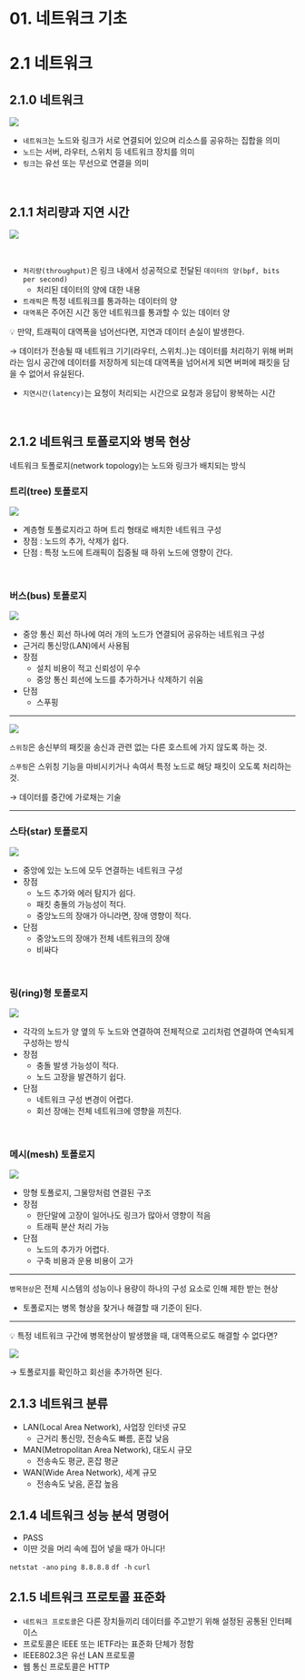 # 01. 네트워크 기초

# 2.1 네트워크

## 2.1.0 네트워크

![](C:\Users\ganjisriver\AppData\Roaming\marktext\images\2023-11-16-17-45-22-image.png)

- `네트워크`는 노드와 링크가 서로 연결되어 있으며 리소스를 공유하는 집합을 의미
- `노드`는 서버, 라우터, 스위치 등 네트워크 장치를 의미
- `링크`는 유선 또는 무선으로 연결을 의미

<br>

## 2.1.1 처리량과 지연 시간

![](C:\Users\ganjisriver\AppData\Roaming\marktext\images\2023-11-16-17-45-52-image.png)

<br>

- `처리량(throughput)`은 링크 내에서 성공적으로 전달된 `데이터의 양(bpf, bits per second)`
  - 처리된 데이터의 양에 대한 내용
- `트래픽`은 특정 네트워크를 통과하는 데이터의 양
- `대역폭`은 주어진 시간 동안 네트워크를 통과할 수 있는 데이터 양

<aside>
💡 만약, 트래픽이 대역폭을 넘어선다면, 지연과 데이터 손실이 발생한다.

→ 데이터가 전송될 때 네트워크 기기(라우터, 스위치..)는 데이터를 처리하기 위해 버퍼라는 임시 공간에 데이터를 저장하게 되는데 대역폭을 넘어서게 되면 버퍼에 패킷을 담을 수 없어서 유실된다.

</aside>

- `지연시간(latency)`는 요청이 처리되는 시간으로 요청과 응답이 왕복하는 시간

<br>

## 2.1.2 네트워크 토폴로지와 병목 현상

네트워크 토폴로지(network topology)는 노드와 링크가 배치되는 방식

### 트리(tree) 토폴로지

![](C:\Users\ganjisriver\AppData\Roaming\marktext\images\2023-11-16-17-47-16-image.png)

- 계층형 토폴로지라고 하며 트리 형태로 배치한 네트워크 구성
- 장점 : 노드의 추가, 삭제가 쉽다.
- 단점 : 특정 노드에 트래픽이 집중될 때 하위 노드에 영향이 간다.

<br>

### 버스(bus) 토폴로지

![](C:\Users\ganjisriver\AppData\Roaming\marktext\images\2023-11-16-17-47-33-image.png)

- 중앙 통신 회선 하나에 여러 개의 노드가 연결되어 공유하는 네트워크 구성
- 근거리 통신망(LAN)에서 사용됨
- 장점
  - 설치 비용이 적고 신뢰성이 우수
  - 중앙 통신 회선에 노드를 추가하거나 삭제하기 쉬움
- 단점
  - 스푸핑

---

![](C:\Users\ganjisriver\AppData\Roaming\marktext\images\2023-11-16-17-48-12-image.png)

`스위칭`은 송신부의 패킷을 송신과 관련 없는 다른 호스트에 가지 않도록 하는 것.

`스푸핑`은 스위칭 기능을 마비시키거나 속여서 특정 노드로 해당 패킷이 오도록 처리하는 것.

→ 데이터를 중간에 가로채는 기술

---

### 스타(star) 토폴로지

![](C:\Users\ganjisriver\AppData\Roaming\marktext\images\2023-11-16-17-48-22-image.png)

- 중앙에 있는 노드에 모두 연결하는 네트워크 구성
- 장점
  - 노드 추가와 에러 탐지가 쉽다.
  - 패킷 충돌의 가능성이 적다.
  - 중앙노드의 장애가 아니라면, 장애 영향이 적다.
- 단점
  - 중앙노드의 장애가 전체 네트워크의 장애
  - 비싸다

<br>

### 링(ring)형 토폴로지

![](C:\Users\ganjisriver\AppData\Roaming\marktext\images\2023-11-16-17-48-36-image.png)



- 각각의 노드가 양 옆의 두 노드와 연결하여 전체적으로 고리처럼 연결하여 연속되게 구성하는 방식
- 장점
  - 충돌 발생 가능성이 적다.
  - 노드 고장을 발견하기 쉽다.
- 단점
  - 네트워크 구성 변경이 어렵다.
  - 회선 장애는 전체 네트워크에 영향을 끼친다.

<br>

### 메시(mesh) 토폴로지

![](C:\Users\ganjisriver\AppData\Roaming\marktext\images\2023-11-16-17-49-45-image.png)

- 망형 토폴로지, 그물망처럼 연결된 구조
- 장점
  - 한단말에 고장이 일어나도 링크가 많아서 영향이 적음
  - 트래픽 분산 처리 가능
- 단점
  - 노드의 추가가 어렵다.
  - 구축 비용과 운용 비용이 고가

---

`병목현상`은 전체 시스템의 성능이나 용량이 하나의 구성 요소로 인해 제한 받는 현상

- 토폴로지는 병목 형상을 찾거나 해결할 때 기준이 된다.

---

<aside>
💡 특정 네트워크 구간에 병목현상이 발생했을 때, 대역폭으로도 해결할 수 없다면?

</aside>

![](C:\Users\ganjisriver\AppData\Roaming\marktext\images\2023-11-16-17-50-45-image.png)

→ 토폴로지를 확인하고 회선을 추가하면 된다.

## 2.1.3 네트워크 분류

- LAN(Local Area Network), 사업장 인터넷 규모
  - 근거리 통신망, 전송속도 빠름, 혼잡 낮음
- MAN(Metropolitan Area Network), 대도시 규모
  - 전송속도 평균, 혼잡 평균
- WAN(Wide Area Network), 세계 규모
  - 전송속도 낮음, 혼잡 높음

## 2.1.4 네트워크 성능 분석 명령어

- PASS
- 이딴 것을 머리 속에 집어 넣을 때가 아니다!

`netstat -ano` `ping 8.8.8.8` `df -h` `curl`

## 2.1.5 네트워크 프로토콜 표준화

- `네트워크 프로토콜`은 다른 장치들끼리 데이터를 주고받기 위해 설정된 공통된 인터페이스
- 프로토콜은 IEEE 또는 IETF라는 표준화 단체가 정함
- IEEE802.3은 유선 LAN 프로토콜
- 웹 통신 프로토콜은 HTTP
